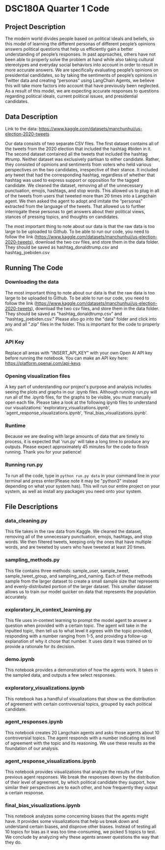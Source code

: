 # DSC180A Quarter 1 Code
## Project Description
The modern world divides people based on political ideals and beliefs, so this model of
learning the different personas of different people’s opinions answers political questions that help
us efficiently gain a better understanding of people’s responses. In past approaches, others have
not been able to properly solve the problem at hand while also taking cultural stereotypes and
everyday social behaviors into account in order to result in more accurate answers. We are
specifically evaluating people’s opinions on presidential candidates, so by taking the sentiments
of people’s opinions in Twitter data and creating “personas” using LangChain Agents, we believe
this will take more factors into account that have previously been neglected. As a result of this
model, we are expecting accurate responses to questions regarding political ideals, current
political issues, and presidential candidates.

## Data Description
Link to the data: https://www.kaggle.com/datasets/manchunhui/us-election-2020-tweets

Our data consists of two separate CSV files. The first dataset contains all of the tweets
from the 2020 election that included the hashtag #biden in it. The second dataset contained all
the tweets that included the hashtag #trump. Neither dataset was exclusively partisan to either
candidate. Rather, they consisted of opinions and sentiments from voters who held various
perspectives on the two candidates, irrespective of their stance. It included any tweet that had the
corresponding hashtag, regardless of whether that hashtag was used to express support or
opposition for the tagged candidate. We cleaned the dataset, removing all of the unnecessary
punctuation, emojis, hashtags, and stop words. This allowed us to plug in all of the tweets from
users that tweeted more than 20 times into a Langchain agent. We then asked the agent to adopt
and imitate the “personas” extracted from the language of the tweets. That allowed us to further
interrogate these personas to get answers about their political views, stances of pressing topics,
and thoughts on candidates.

The most important thing to note about our data is that the raw data is too large to be uploaded to Github. To be able to run our code, 
you need to follow the link (https://www.kaggle.com/datasets/manchunhui/us-election-2020-tweets), download the two csv files, and store them in the data folder. They should be saved as hashtag_donaldtrump.csv and hashtag_joebiden.csv

## Running The Code
### Downloading the data 
The most important thing to note about our data is that the raw data is too large to be uploaded to Github. To be able to run our code, 
you need to follow the link (https://www.kaggle.com/datasets/manchunhui/us-election-2020-tweets), download the two csv files, and store them in the data folder. They should be saved as "hashtag_donaldtrump.csv" and "hashtag_joebiden.csv." Please also go into the "data" folder and click into any and all ".zip" files in the folder. This is important for the code to properly run. 
### API Key
Replace all areas with "INSERT_API_KEY" with your own Open AI API key before running the notebook. You can make an API key here: https://platform.openai.com/api-keys

### Opening visualization files
A key part of understanding our project's purpose and analysis includes seeing the plots and graphs in our .ipynb files. Although running
run.py will run all of the .ipynb files, for the graphs to be visible, you must manually open each file. Please take a look at the following 
ipynb files to understand our visualizations: 'exploratory_visualizations.ipynb', 'agent_response_visualizations.ipynb',  'final_bias_visualizations.ipynb'.
### Runtime
Because we are dealing with large amounts of data that are timely to process, it is expected that 'run.py' will take a long time to produce any outputs. Please expect approximately 45 minutes for the code to finish running. Thank you for your patience!

### Running run.py
To run all the code, type in ```python run.py data``` in your command line in your terminal and press enter(Please note it may be "python3" instead depending on what your system has). This will run our entire project on your system, as well as install any packages you need onto your system. 

## File Descriptions
### data_cleaning.py
This file takes in the raw data from Kaggle. We cleaned the dataset, removing all of the unnecessary
punctuation, emojis, hashtags, and stop words. We then filtered tweets, keeping only the ones that have multiple
words, and are tweeted by users who have tweeted at least 20 times. 
### sampling_methods.py
This file contains three methods: sample_user, sample_tweet, sample_tweet_group, and sampling_and_naming. Each of 
these methods sample from the larger dataset to create a small sample size that represents and evenly-distributed portion of 
the larger dataset. This smaller dataset allows us to train our model quicker on data that represents the population 
accurately. 
### exploratory_in_context_learning.py
This file uses in-context learning to prompt the model agent to answer a question when provided with a certain topic. The agent 
will take in the inputted topic, then tell us to what level it agrees with the topic provided, responding with a number ranging from 
1-5, and providing a follow-up explanation of why it chose that number. It uses data it was trained on to provide a rationale for 
its decision. 
### demo.ipynb
This notebook provides a demonstration of how the agents work. It takes in the sampled data, and outputs a few select responses. 
### exploratory_visualizations.ipynb
This notebook has a handful of visualizations that show us the distribution of agreement with certain controversial topics, 
grouped by each political candidate. 
### agent_responses.ipynb
This notebook creates 20 Langchain agents and asks those agents about 10 controversial topics. The agent responds with a number indicating its
level of agreement with the topic and its reasoning. We use these results as the foundation of our analysis.
### agent_response_visualizations.ipynb
This notebook provides visualizations that analyze the results of the previous agent responses. We break the responses down by the distribution
of their level of agreement, by which political candidate they support, how similar their perspectives are to each other, and how frequently they output a certain response. 
### final_bias_visualizations.ipynb
This notebook analyzes some concerning biases that the agents might have. It provides some visualizations that help us break down and understand certain biases, and disprove other biases. Instead of testing all 10 topics for bias as it was too time-consuming, we picked 5 topics to test. We conclude by analyzing why these agents answer questions the way that they do. 
